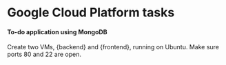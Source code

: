 # Google Cloud Platform tasks
#### To-do application using MongoDB
Create two VMs, {backend} and {frontend}, running on Ubuntu. Make sure ports 80 and 22 are open.